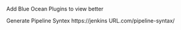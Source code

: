 
Add Blue Ocean Plugins to view better 


Generate Pipeline Syntex
https://jenkins URL.com/pipeline-syntax/